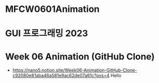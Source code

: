 # MFCW0601Animation

# GUI 프로그래밍 2023
# Week 06 Animation (GitHub Clone)

- https://nano5.notion.site/Week06-Animation-GitHub-Clone-c92080e81aba46a581e9ac62de07a61c?pvs=4
Hello
